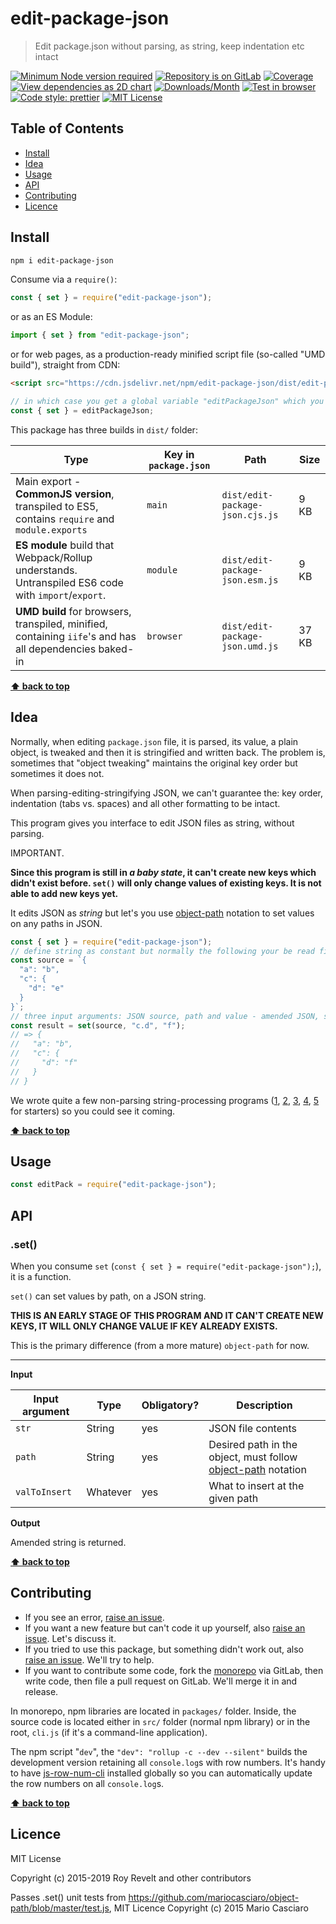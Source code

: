 # edit-package-json

> Edit package.json without parsing, as string, keep indentation etc intact

[![Minimum Node version required][node-img]][node-url]
[![Repository is on GitLab][gitlab-img]][gitlab-url]
[![Coverage][cov-img]][cov-url]
[![View dependencies as 2D chart][deps2d-img]][deps2d-url]
[![Downloads/Month][downloads-img]][downloads-url]
[![Test in browser][runkit-img]][runkit-url]
[![Code style: prettier][prettier-img]][prettier-url]
[![MIT License][license-img]][license-url]

## Table of Contents

- [Install](#install)
- [Idea](#idea)
- [Usage](#usage)
- [API](#api)
- [Contributing](#contributing)
- [Licence](#licence)

## Install

```bash
npm i edit-package-json
```

Consume via a `require()`:

```js
const { set } = require("edit-package-json");
```

or as an ES Module:

```js
import { set } from "edit-package-json";
```

or for web pages, as a production-ready minified script file (so-called "UMD build"), straight from CDN:

```html
<script src="https://cdn.jsdelivr.net/npm/edit-package-json/dist/edit-package-json.umd.js"></script>
```

```js
// in which case you get a global variable "editPackageJson" which you consume like this:
const { set } = editPackageJson;
```

This package has three builds in `dist/` folder:

| Type                                                                                                    | Key in `package.json` | Path                            | Size  |
| ------------------------------------------------------------------------------------------------------- | --------------------- | ------------------------------- | ----- |
| Main export - **CommonJS version**, transpiled to ES5, contains `require` and `module.exports`          | `main`                | `dist/edit-package-json.cjs.js` | 9 KB  |
| **ES module** build that Webpack/Rollup understands. Untranspiled ES6 code with `import`/`export`.      | `module`              | `dist/edit-package-json.esm.js` | 9 KB  |
| **UMD build** for browsers, transpiled, minified, containing `iife`'s and has all dependencies baked-in | `browser`             | `dist/edit-package-json.umd.js` | 37 KB |

**[⬆ back to top](#)**

## Idea

Normally, when editing `package.json` file, it is parsed, its value, a plain object, is tweaked and then it is stringified and written back. The problem is, sometimes that "object tweaking" maintains the original key order but sometimes it does not.

When parsing-editing-stringifying JSON, we can't guarantee the: key order, indentation (tabs vs. spaces) and all other formatting to be intact.

This program gives you interface to edit JSON files as string, without parsing.

IMPORTANT.

**Since this program is still in _a baby state_, it can't create new keys which didn't exist before. `set()` will only change values of existing keys. It is not able to add new keys yet.**

It edits JSON as _string_ but let's you use [object-path](https://www.npmjs.com/package/object-path) notation to set values on any paths in JSON.

```js
const { set } = require("edit-package-json");
// define string as constant but normally the following your be read file contents, string
const source = `{
  "a": "b",
  "c": {
    "d": "e"
  }
}`;
// three input arguments: JSON source, path and value - amended JSON, string is returned
const result = set(source, "c.d", "f");
// => {
//   "a": "b",
//   "c": {
//     "d": "f"
//   }
// }
```

We wrote quite a few non-parsing string-processing programs ([1](https://gitlab.com/codsen/codsen/tree/master/packages/string-strip-html/), [2](https://gitlab.com/codsen/codsen/tree/master/packages/email-comb/), [3](https://gitlab.com/codsen/codsen/tree/master/packages/html-crush/), [4](https://gitlab.com/codsen/codsen/tree/master/packages/html-img-alt/), [5](https://gitlab.com/codsen/codsen/tree/master/packages/emlint/) for starters) so you could see it coming.

**[⬆ back to top](#)**

## Usage

```js
const editPack = require("edit-package-json");
```

## API

### .set()

When you consume `set` (`const { set } = require("edit-package-json");`), it is a function.

`set()` can set values by path, on a JSON string.

**THIS IS AN EARLY STAGE OF THIS PROGRAM AND IT CAN'T CREATE NEW KEYS, IT WILL ONLY CHANGE VALUE IF KEY ALREADY EXISTS.**

This is the primary difference (from a more mature) `object-path` for now.

---

**Input**

| Input argument | Type     | Obligatory? | Description                                                                                               |
| -------------- | -------- | ----------- | --------------------------------------------------------------------------------------------------------- |
| `str`          | String   | yes         | JSON file contents                                                                                        |
| `path`         | String   | yes         | Desired path in the object, must follow [object-path](https://www.npmjs.com/package/object-path) notation |
| `valToInsert`  | Whatever | yes         | What to insert at the given path                                                                          |

**Output**

Amended string is returned.

**[⬆ back to top](#)**

## Contributing

- If you see an error, [raise an issue](<https://gitlab.com/codsen/codsen/issues/new?issue[title]=edit-package-json%20package%20-%20put%20title%20here&issue[description]=**Which%20package%20is%20this%20issue%20for**%3A%20%0Aedit-package-json%0A%0A**Describe%20the%20issue%20(if%20necessary)**%3A%20%0A%0A%0A%2Fassign%20%40revelt>).
- If you want a new feature but can't code it up yourself, also [raise an issue](<https://gitlab.com/codsen/codsen/issues/new?issue[title]=edit-package-json%20package%20-%20put%20title%20here&issue[description]=**Which%20package%20is%20this%20issue%20for**%3A%20%0Aedit-package-json%0A%0A**Describe%20the%20issue%20(if%20necessary)**%3A%20%0A%0A%0A%2Fassign%20%40revelt>). Let's discuss it.
- If you tried to use this package, but something didn't work out, also [raise an issue](<https://gitlab.com/codsen/codsen/issues/new?issue[title]=edit-package-json%20package%20-%20put%20title%20here&issue[description]=**Which%20package%20is%20this%20issue%20for**%3A%20%0Aedit-package-json%0A%0A**Describe%20the%20issue%20(if%20necessary)**%3A%20%0A%0A%0A%2Fassign%20%40revelt>). We'll try to help.
- If you want to contribute some code, fork the [monorepo](https://gitlab.com/codsen/codsen/) via GitLab, then write code, then file a pull request on GitLab. We'll merge it in and release.

In monorepo, npm libraries are located in `packages/` folder. Inside, the source code is located either in `src/` folder (normal npm library) or in the root, `cli.js` (if it's a command-line application).

The npm script "`dev`", the `"dev": "rollup -c --dev --silent"` builds the development version retaining all `console.log`s with row numbers. It's handy to have [js-row-num-cli](https://www.npmjs.com/package/js-row-num-cli) installed globally so you can automatically update the row numbers on all `console.log`s.

**[⬆ back to top](#)**

## Licence

MIT License

Copyright (c) 2015-2019 Roy Revelt and other contributors

Passes .set() unit tests from https://github.com/mariocasciaro/object-path/blob/master/test.js, MIT Licence Copyright (c) 2015 Mario Casciaro

[node-img]: https://img.shields.io/node/v/edit-package-json.svg?style=flat-square&label=works%20on%20node
[node-url]: https://www.npmjs.com/package/edit-package-json
[gitlab-img]: https://img.shields.io/badge/repo-on%20GitLab-brightgreen.svg?style=flat-square
[gitlab-url]: https://gitlab.com/codsen/codsen/tree/master/packages/edit-package-json
[cov-img]: https://img.shields.io/badge/coverage-98.37%25-brightgreen.svg?style=flat-square
[cov-url]: https://gitlab.com/codsen/codsen/tree/master/packages/edit-package-json
[deps2d-img]: https://img.shields.io/badge/deps%20in%202D-see_here-08f0fd.svg?style=flat-square
[deps2d-url]: http://npm.anvaka.com/#/view/2d/edit-package-json
[downloads-img]: https://img.shields.io/npm/dm/edit-package-json.svg?style=flat-square
[downloads-url]: https://npmcharts.com/compare/edit-package-json
[runkit-img]: https://img.shields.io/badge/runkit-test_in_browser-a853ff.svg?style=flat-square
[runkit-url]: https://npm.runkit.com/edit-package-json
[prettier-img]: https://img.shields.io/badge/code_style-prettier-ff69b4.svg?style=flat-square
[prettier-url]: https://prettier.io
[license-img]: https://img.shields.io/badge/licence-MIT-51c838.svg?style=flat-square
[license-url]: https://gitlab.com/codsen/codsen/blob/master/LICENSE

